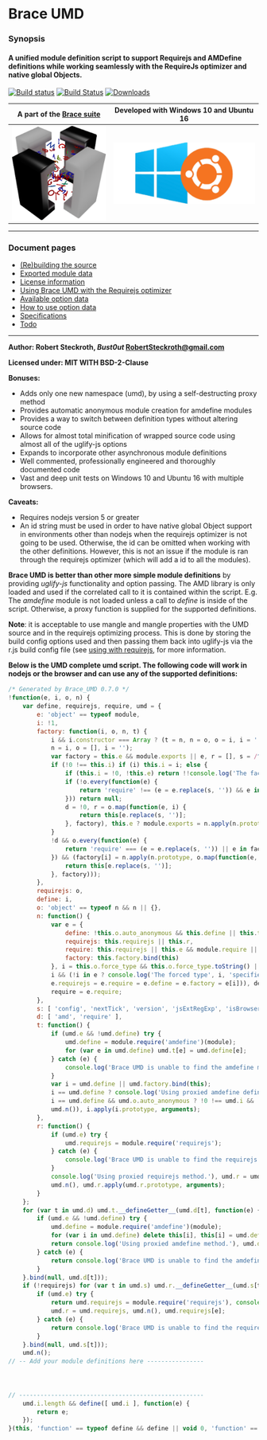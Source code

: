 # Brace UMD
### Synopsis

#### A unified module definition script to support Requirejs and AMDefine definitions while working seamlessly with the RequireJs optimizer and native global Objects.

[![Build status](https://ci.appveyor.com/api/projects/status/8ou8s3c7ocq0972h/branch/master?svg=true)](https://ci.appveyor.com/project/restarian/brace-umd/branch/master) [![Build Status](https://travis-ci.org/restarian/brace_umd.svg?branch=master)](https://travis-ci.org/restarian/brace_umd) [![Downloads](https://img.shields.io/npm/dm/brace_umd.svg?svg=true)](https://npmjs.org/package/brace_umd)


| A part of the [Brace suite](https://github.com/restarian/restarian/blob/master/brace/README.md)| Developed with Windows 10 and Ubuntu 16 
| ---- | ----
| ![Brace](https://raw.githubusercontent.com/restarian/restarian/master/brace/doc/image/brace_logo_small.png) | [![Ubuntu on Windows](https://raw.githubusercontent.com/restarian/restarian/master/doc/image/ubuntu_windows_logo.png)](https://github.com/Microsoft/BashOnWindows) | 


------

### Document pages
* [(Re)building the source](https://github.com/restarian/brace_umd/blob/master/doc/build.md)
* [Exported module data ](https://github.com/restarian/brace_umd/blob/master/doc/exported_data.md)
* [License information](https://github.com/restarian/brace_umd/blob/master/doc/license.md)
* [Using Brace UMD with the Requirejs optimizer](https://github.com/restarian/brace_umd/blob/master/doc/optimizer.md)
* [Available option data](https://github.com/restarian/brace_umd/blob/master/doc/options.md)
* [How to use option data](https://github.com/restarian/brace_umd/blob/master/doc/passing_option_data.md)
* [Specifications](https://github.com/restarian/brace_umd/blob/master/doc/specification.md)
* [Todo](https://github.com/restarian/brace_umd/blob/master/doc/todo.md)

----


**Author: Robert Steckroth, _Bust0ut_ [<RobertSteckroth@gmail.com>](mailto:robertsteckroth@gmail.com)**

**Licensed under: MIT WITH BSD-2-Clause**

**Bonuses:**
* Adds only one new namespace (umd), by using a self-destructing proxy method
* Provides automatic anonymous module creation for amdefine modules
* Provides a way to switch between definition types without altering source code
* Allows for almost total minification of wrapped source code using almost all of the uglify-js options
* Expands to incorporate other asynchronous module definitions
* Well commented, professionally engineered and thoroughly documented code
* Vast and deep unit tests on Windows 10 and Ubuntu 16 with multiple browsers.

**Caveats:**
  * Requires nodejs version 5 or greater
  * An id string must be used in order to have native global Object support in environments other than nodejs when the requirejs optimizer is not going to be used. Otherwise, the id can be omitted when working with the other definitions. However, this is not an issue if the module is ran through the requirejs optimizer (which will add a id to all the modules).

**Brace UMD is better than other more simple module definitions** by providing _uglify-js_ functionality and option passing. The AMD library is only loaded and used if the correlated call to it is contained within the script. E.g. The *amdefine* module is not loaded unless a call to *define* is inside of the script. Otherwise, a proxy function is supplied for the supported definitions.

**Note**: it is acceptable to use mangle and mangle properties with the UMD source and in the requirejs optimizing process. This is done by storing the build config options used and then passing them back into uglify-js via the r.js build config file (see [using with requirejs](https://github.com/restarian/brace_umd/blob/master/doc/optimizer.md), for more information.

**Below is the UMD complete umd script. The following code will work in nodejs or the browser and can use any of the supported definitions:**

```javascript
/* Generated by Brace_UMD 0.7.0 */
!function(e, i, o, n) {
    var define, requirejs, require, umd = {
        e: 'object' == typeof module,
        i: !1,
        factory: function(i, o, n, t) {
            i && i.constructor === Array ? (t = n, n = o, o = i, i = '') : 'string' != typeof i && (t = o, 
            n = i, o = [], i = '');
            var factory = this.e && module.exports || e, r = [], s = /^\.[\/,\\]/, d = !1;
            if (!0 !== this.i) if (i) this.i = i; else {
                if (this.i = !0, !this.e) return !!console.log('The factory definition is being used outside of a commonjs envrionment and the module does not supply an id parameter. Skipping loading of the module. Note: the last module loaded was', this.i);
                if (!o.every(function(e) {
                    return 'require' !== (e = e.replace(s, '')) && e in factory || !!console.log('The dependency', e, 'is not loaded into the factory. Skipping loading of the anonymous module');
                })) return null;
                d = !0, r = o.map(function(e, i) {
                    return this[e.replace(s, '')];
                }, factory), this.e ? module.exports = n.apply(n.prototype, r) : e = n.apply(n.prototype, r);
            }
            !d && o.every(function(e) {
                return 'require' === (e = e.replace(s, '')) || e in factory || !!console.log('The dependency', e, 'is not loaded into the factory. Skipping loading of the module', i);
            }) && (factory[i] = n.apply(n.prototype, o.map(function(e, i) {
                return this[e.replace(s, '')];
            }, factory)));
        },
        requirejs: o,
        define: i,
        o: 'object' == typeof n && n || {},
        n: function() {
            var e = {
                define: !this.o.auto_anonymous && this.define || this.t,
                requirejs: this.requirejs || this.r,
                require: this.requirejs || this.e && module.require || this.factory.bind(this),
                factory: this.factory.bind(this)
            }, i = this.o.force_type && this.o.force_type.toString() || '';
            i && (!i in e ? console.log('The forced type', i, 'specified as an option is not supported by Brace UMD. Supported types are', Object.keys(e)) : (console.log('Forcing use of the definition type', i), 
            e.requirejs = e.require = e.define = e.factory = e[i])), define = e.define, requirejs = e.requirejs, 
            require = e.require;
        },
        s: [ 'config', 'nextTick', 'version', 'jsExtRegExp', 'isBrowser', 's', 'toUrl', 'undef', 'defined', 'specified', 'onError', 'createNode', 'load', 'exec' ],
        d: [ 'amd', 'require' ],
        t: function() {
            if (umd.e && !umd.define) try {
                umd.define = module.require('amdefine')(module);
                for (var e in umd.define) umd.t[e] = umd.define[e];
            } catch (e) {
                console.log('Brace UMD is unable to find the amdefine module.', e.message);
            }
            var i = umd.define || umd.factory.bind(this);
            i == umd.define ? console.log('Using proxied amdefine definition.') : console.log('Using factory proxied from amdefine call.'), 
            i == umd.define && umd.o.auto_anonymous ? !0 !== umd.i && 'string' == typeof arguments[0] ? umd.i = arguments[0] : 'string' != typeof arguments[0] && (umd.i = !0) : (umd.t = i, 
            umd.n()), i.apply(i.prototype, arguments);
        },
        r: function() {
            if (umd.e) try {
                umd.requirejs = module.require('requirejs');
            } catch (e) {
                console.log('Brace UMD is unable to find the requirejs module.', e.message);
            }
            console.log('Using proxied requirejs method.'), umd.r = umd.requirejs || umd.factory.bind(umd), 
            umd.n(), umd.r.apply(umd.r.prototype, arguments);
        }
    };
    for (var t in umd.d) umd.t.__defineGetter__(umd.d[t], function(e) {
        if (umd.e && !umd.define) try {
            umd.define = module.require('amdefine')(module);
            for (var i in umd.define) delete this[i], this[i] = umd.define[i];
            return console.log('Using proxied amdefine method.'), umd.define[e];
        } catch (e) {
            return console.log('Brace UMD is unable to find the amdefine module.', e.message);
        }
    }.bind(null, umd.d[t]));
    if (!requirejs) for (var t in umd.s) umd.r.__defineGetter__(umd.s[t], function(e) {
        if (umd.e) try {
            return umd.requirejs = module.require('requirejs'), console.log('Using proxied requirejs method to access requirejs.' + e), 
            umd.r = umd.requirejs, umd.n(), umd.requirejs[e];
        } catch (e) {
            return console.log('Brace UMD is unable to find the requirejs module.', e.message);
        }
    }.bind(null, umd.s[t]));
    umd.n();
// -- Add your module definitions here ----------------



// ----------------------------------------------------
    umd.i.length && define([ umd.i ], function(e) {
        return e;
    });
}(this, 'function' == typeof define && define || void 0, 'function' == typeof requirejs && requirejs || void 0, {});
```
